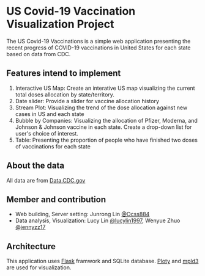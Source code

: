 # **US Covid-19 Vaccination Visualization Project**  
The US Covid-19 Vaccinations is a simple web application presenting the recent progress of COVID-19 vaccinations in United States for each state based on data from CDC.  

## **Features intend to implement**  
1. Interactive US Map: Create an interative US map visualizing the current total doses allocation by state/territory.
2. Date slider: Provide a slider for vaccine allocation history
4. Stream Plot: Visualizing the trend of the dose allocation against new cases in US and each state
5. Bubble by Companies: Visualizing the allocation of Pfizer, Moderna, and Johnson & Johnson vaccine in each state. Create a drop-down list for user's choice of interest.
6. Table: Presenting the proportion of people who have finished two doses of vaccinations for each state

## **About the data**  
All data are from [Data.CDC.gov](https://data.cdc.gov/browse?category=Vaccinations)

## **Member and contribution**  
* Web building, Server setting: Junrong Lin [@Ocss884](https://github.com/Ocss884)
* Data analysis, Visualization: Lucy Lin [@lucylin1997](https://github.com/lucylin1997), Wenyue Zhuo [@jennyzz17](https://github.com/jennyzz17)

## Architecture  
This application uses [Flask](https://flask.palletsprojects.com/en/1.1.x/) framwork and SQLite database. [Ploty](https://plotly.com/) and [mpld3](https://mpld3.github.io/) are used for visualization.

